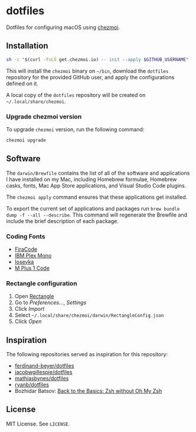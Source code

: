 # dotfiles

Dotfiles for configuring macOS using [chezmoi](https://www.chezmoi.io/).


## Installation

```bash
sh -c "$(curl -fsLS get.chezmoi.io) -- init --apply $GITHUB_USERNAME"
```

This will install the `chezmoi` binary on `~/bin`, download the `dotfiles` repository for the provided GitHub user, and apply the configurations defined on it.

A local copy of the `dotfiles` repository will be created on `~/.local/share/chezmoi`.

### Upgrade chezmoi version

To upgrade `chezmoi` version, run the following command:

```bash
chezmoi upgrade
```

## Software

The `darwin/Brewfile` contains the list of all of the software and applications I have installed on my Mac, including Homebrew formulae, Homebrew casks, fonts, Mac App Store applications, and Visual Studio Code plugins.

The `chezmoi apply` command ensures that these applications get installed.

To export the current set of applications and packages run `brew bundle dump -f --all --describe`. This command will regenerate the Brewfile and include the brief description of each package.

### Coding Fonts

* [FiraCode](https://github.com/tonsky/FiraCode)
* [IBM Plex Mono](https://www.ibm.com/plex/)
* [Iosevka](https://github.com/be5invis/Iosevka)
* [M Plus 1 Code](https://mplusfonts.github.io)

### Rectangle configuration

1. Open [Rectangle](https://github.com/rxhanson/Rectangle)
2. Go to *Preferences...*, *Settings*
3. Click *Import*
4. Select `~/.local/share/chezmoi/darwin/RectangleConfig.json`
5. Click *Open*


## Inspiration

The following repositories served as inspiration for this repository:

- [ferdinand-beyer/dotfiles](https://github.com/ferdinand-beyer/dotfiles)
- [jacobwgillespie/dotfiles](https://github.com/jacobwgillespie/dotfiles)
- [mathiasbynes/dotfiles](https://github.com/mathiasbynens/dotfiles)
- [ryanb/dotfiles](https://github.com/ryanb/dotfiles)
- Bozhidar Batsov: [Back to the Basics: Zsh without Oh My Zsh](https://batsov.com/articles/2025/03/01/back-to-the-basics-zsh-without-oh-my-zsh/)


## License

MIT License. See `LICENSE`.
